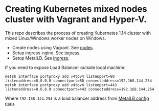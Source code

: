 # Creating Kubernetes mixed nodes cluster with Vagrant and Hyper-V.

This repo describes the process of creating Kubernetes 1.14 cluster
with mixed Linux/Windows worker nodes on Windows.

* Create nodes using Vagrant. See [nodes](./nodes/README.md).
* Setup ingress-nginx. See [ingress](./ingress/README.md).
* Setup MetalLB. See [ingress](./metallb/README.md).

If you need to expose Load Balancer outside local machine:

```shell
netsh interface portproxy add v4tov4 listenport=80 listenaddress=0.0.0.0 connectport=80 connectaddress=192.168.144.254
netsh interface portproxy add v4tov4 listenport=443 listenaddress=0.0.0.0 connectport=443 connectaddress=192.168.144.254
```

Where `192.168.144.254` is a load balancer address from [MetalLB config map](./metallb/metallb-configmap.yaml).
